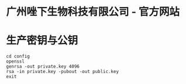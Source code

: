 # 广州唑下生物科技有限公司 - 官方网站

# 生产密钥与公钥

```
cd config
openssl
genrsa -out private.key 4096
rsa -in private.key -pubout -out public.key
exit
```
